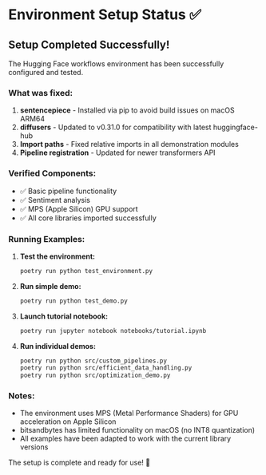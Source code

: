 # Environment Setup Status ✅

## Setup Completed Successfully!

The Hugging Face workflows environment has been successfully configured and tested.

### What was fixed:
1. **sentencepiece** - Installed via pip to avoid build issues on macOS ARM64
2. **diffusers** - Updated to v0.31.0 for compatibility with latest huggingface-hub
3. **Import paths** - Fixed relative imports in all demonstration modules
4. **Pipeline registration** - Updated for newer transformers API

### Verified Components:
- ✅ Basic pipeline functionality
- ✅ Sentiment analysis
- ✅ MPS (Apple Silicon) GPU support
- ✅ All core libraries imported successfully

### Running Examples:

1. **Test the environment:**
   ```bash
   poetry run python test_environment.py
   ```

2. **Run simple demo:**
   ```bash
   poetry run python test_demo.py
   ```

3. **Launch tutorial notebook:**
   ```bash
   poetry run jupyter notebook notebooks/tutorial.ipynb
   ```

4. **Run individual demos:**
   ```bash
   poetry run python src/custom_pipelines.py
   poetry run python src/efficient_data_handling.py
   poetry run python src/optimization_demo.py
   ```

### Notes:
- The environment uses MPS (Metal Performance Shaders) for GPU acceleration on Apple Silicon
- bitsandbytes has limited functionality on macOS (no INT8 quantization)
- All examples have been adapted to work with the current library versions

The setup is complete and ready for use! 🎉